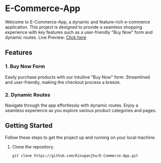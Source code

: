 # E-Commerce-App

Welcome to E-Commerce-App, a dynamic and feature-rich e-commerce application. This project is designed to provide a seamless shopping experience with key features such as a user-friendly "Buy Now" form and dynamic routes.
Live Preview: <a href = 'https://helpful-maamoul-ff7564.netlify.app/'>Click here </a>

## Features

### 1. Buy Now Form
Easily purchase products with our intuitive "Buy Now" form. Streamlined and user-friendly, making the checkout process a breeze.

### 2. Dynamic Routes
Navigate through the app effortlessly with dynamic routes. Enjoy a seamless experience as you explore various product categories and pages.

## Getting Started

Follow these steps to get the project up and running on your local machine.

1. Clone the repository.
   ```bash
   git clone https://github.com/Kinuganjhu/E-Commerce-App.git
